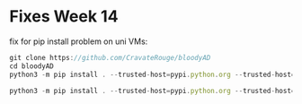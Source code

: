 # Fixes Week 14

fix for pip install problem on uni VMs:

```jsx
git clone https://github.com/CravateRouge/bloodyAD
cd bloodyAD
python3 -m pip install . --trusted-host=pypi.python.org --trusted-host=pypi.org --trusted-host=files.pythonhosted.org 
```

```jsx
python3 -m pip install . --trusted-host=pypi.python.org --trusted-host=pypi.org --trusted-host=files.pythonhosted.org 
```